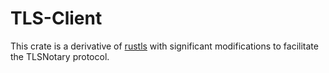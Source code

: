 # TLS-Client

This crate is a derivative of [rustls](https://github.com/rustls/rustls) with
significant modifications to facilitate the TLSNotary protocol.
